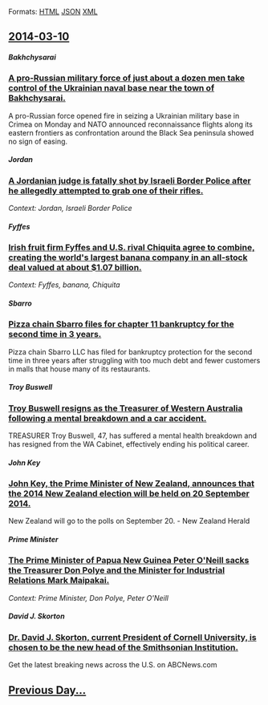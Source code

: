 
Formats: [HTML](2014/03/10/index.html)  [JSON](2014/03/10/index.json)  [XML](2014/03/10/index.xml)  

## [2014-03-10](/news/2014/03/10/index.md)

##### Bakhchysarai
### [A pro-Russian military force of just about a dozen men take control of the Ukrainian naval base near the town of Bakhchysarai. ](/news/2014/03/10/a-pro-russian-military-force-of-just-about-a-dozen-men-take-control-of-the-ukrainian-naval-base-near-the-town-of-bakhchysarai.md)
A pro-Russian force opened fire in seizing a Ukrainian military base in Crimea on Monday and NATO announced reconnaissance flights along its eastern frontiers as confrontation around the Black Sea peninsula showed no sign of easing.

##### Jordan
### [A Jordanian judge is fatally shot by Israeli Border Police after he allegedly attempted to grab one of their rifles. ](/news/2014/03/10/a-jordanian-judge-is-fatally-shot-by-israeli-border-police-after-he-allegedly-attempted-to-grab-one-of-their-rifles.md)
_Context: Jordan, Israeli Border Police_

##### Fyffes
### [Irish fruit firm Fyffes and U.S. rival Chiquita agree to combine, creating the world's largest banana company in an all-stock deal valued at about $1.07 billion. ](/news/2014/03/10/irish-fruit-firm-fyffes-and-u-s-rival-chiquita-agree-to-combine-creating-the-world-s-largest-banana-company-in-an-all-stock-deal-valued-at.md)
_Context: Fyffes, banana, Chiquita_

##### Sbarro
### [Pizza chain Sbarro files for chapter 11 bankruptcy for the second time in 3 years. ](/news/2014/03/10/pizza-chain-sbarro-files-for-chapter-11-bankruptcy-for-the-second-time-in-3-years.md)
Pizza chain Sbarro LLC has filed for bankruptcy protection for the second time in three years after struggling with too much debt and fewer customers in malls that house many of its restaurants.

##### Troy Buswell
### [Troy Buswell resigns as the Treasurer of Western Australia following a mental breakdown and a car accident. ](/news/2014/03/10/troy-buswell-resigns-as-the-treasurer-of-western-australia-following-a-mental-breakdown-and-a-car-accident.md)
TREASURER Troy Buswell, 47, has suffered a mental health breakdown and has resigned from the WA Cabinet, effectively ending his political career.

##### John Key
### [John Key, the Prime Minister of New Zealand, announces that the 2014 New Zealand election will be held on 20 September 2014. ](/news/2014/03/10/john-key-the-prime-minister-of-new-zealand-announces-that-the-2014-new-zealand-election-will-be-held-on-20-september-2014.md)
New Zealand will go to the polls on September 20. - New Zealand Herald

##### Prime Minister
### [The Prime Minister of Papua New Guinea Peter O'Neill sacks the Treasurer Don Polye and the Minister for Industrial Relations Mark Maipakai. ](/news/2014/03/10/the-prime-minister-of-papua-new-guinea-peter-o-neill-sacks-the-treasurer-don-polye-and-the-minister-for-industrial-relations-mark-maipakai.md)
_Context: Prime Minister, Don Polye, Peter O'Neill_

##### David J. Skorton
### [Dr. David J. Skorton, current President of Cornell University, is chosen to be the new head of the Smithsonian Institution. ](/news/2014/03/10/dr-david-j-skorton-current-president-of-cornell-university-is-chosen-to-be-the-new-head-of-the-smithsonian-institution.md)
Get the latest breaking news across the U.S. on ABCNews.com

## [Previous Day...](/news/2014/03/9/index.md)

